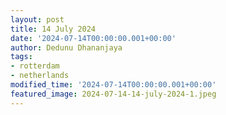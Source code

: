 ```yaml
---
layout: post
title: 14 July 2024
date: '2024-07-14T00:00:00.001+00:00'
author: Dedunu Dhananjaya
tags:
- rotterdam
- netherlands
modified_time: '2024-07-14T00:00:00.001+00:00'
featured_image: 2024-07-14-14-july-2024-1.jpeg
---
```

